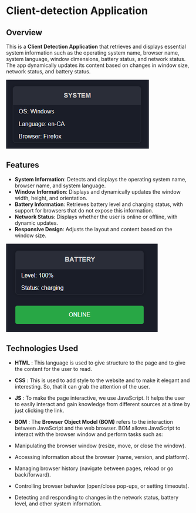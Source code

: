 # Client-detection Application

## Overview
This is a **Client Detection Application** that retrieves and displays essential system information such as the operating system name, browser name, system language, window dimensions, battery status, and network status. The app dynamically updates its content based on changes in window size, network status, and battery status.

![Overview](./assets/img/Overview.png) 

## Features

- **System Information**: Detects and displays the operating system name, browser name, and system language.
- **Window Information**: Displays and dynamically updates the window width, height, and orientation.
- **Battery Information**: Retrieves battery level and charging status, with support for browsers that do not expose this information.
- **Network Status**: Displays whether the user is online or offline, with dynamic updates.
- **Responsive Design**: Adjusts the layout and content based on the window size.

![Network status](./assets/img/Web%20page.png)

## Technologies Used
- **HTML** : This language is used to give structure to the page and to give the content for the user to read.
- **CSS** : This is used to add style to the website and to make it elegant and interesting. So, that it can grab the attention of the user.
- **JS** : To make the page interactive, we use JavaScript. It helps the user to easily interact and gain knowledge from different sources at a time by just clicking the link. 
- **BOM** : The **Browser Object Model (BOM)** refers to the interaction between JavaScript and the web browser. BOM allows JavaScript to interact with the browser window and perform tasks such as:

- Manipulating the browser window (resize, move, or close the window).
- Accessing information about the browser (name, version, and platform).
- Managing browser history (navigate between pages, reload or go back/forward).
- Controlling browser behavior (open/close pop-ups, or setting timeouts).
- Detecting and responding to changes in the network status, battery level, and other system information.
